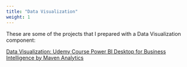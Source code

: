 ```yaml
---
title: "Data Visualization"
weight: 1
---
```


These are some of the projects that I prepared with a Data Visualization component:

[Data Visualization: Udemy Course Power BI Desktop for Business Intelligence by Maven Analytics](www.reribeiro.pt/blog/powerbi-udemy-course/)
